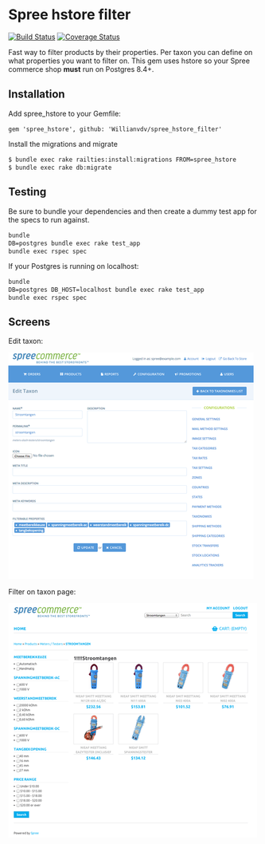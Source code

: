 Spree hstore filter
===

[![Build Status](https://travis-ci.org/Willianvdv/spree_hstore_filter.png?branch=master)](https://travis-ci.org/Willianvdv/spree_hstore) [![Coverage Status](https://coveralls.io/repos/Willianvdv/spree_hstore_filter/badge.png)](https://coveralls.io/r/Willianvdv/spree_hstore_filter)

Fast way to filter products by their properties. Per taxon you can define on what properties you want to filter on. This gem uses hstore so your Spree commerce shop **must** run on Postgres 8.4+.

Installation
------------

Add spree_hstore to your Gemfile:

```
gem 'spree_hstore', github: 'Willianvdv/spree_hstore_filter'
```

Install the migrations and migrate

```
$ bundle exec rake railties:install:migrations FROM=spree_hstore
$ bundle exec rake db:migrate
```

Testing
-------

Be sure to bundle your dependencies and then create a dummy test app for the specs to run against.

```
bundle
DB=postgres bundle exec rake test_app
bundle exec rspec spec
```

If your Postgres is running on localhost:

```
bundle
DB=postgres DB_HOST=localhost bundle exec rake test_app
bundle exec rspec spec
```

Screens
-------

Edit taxon:

![image](misc/screens/edit_taxon.png)

Filter on taxon page:

![image](misc/screens/filter_in_taxon.png)

